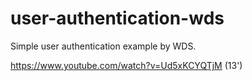 # user-authentication-wds
Simple user authentication example by WDS.

https://www.youtube.com/watch?v=Ud5xKCYQTjM (13')
